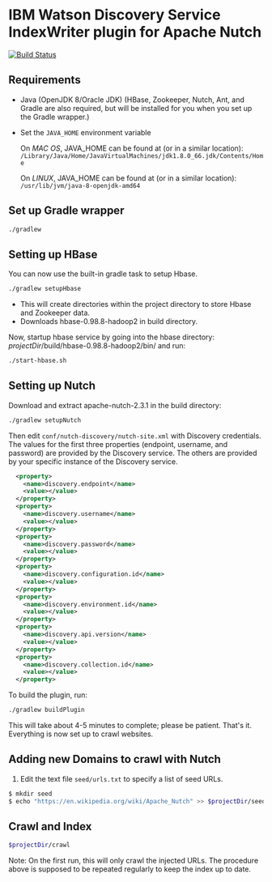 # IBM Watson Discovery Service IndexWriter plugin for Apache Nutch

[![Build Status](https://travis.ibm.com/watson-crawler/nutch-indexer-discovery.svg?token=xxVzTKgArtoDziLUGyrh&branch=master)](https://travis.ibm.com/watson-crawler/nutch-indexer-discovery/)

Requirements
------------

* Java (OpenJDK 8/Oracle JDK)
(HBase, Zookeeper, Nutch, Ant, and Gradle are also required, but will be installed for you when you set up the Gradle wrapper.)

* Set the `JAVA_HOME` environment variable 

  On *MAC OS*, JAVA_HOME can be found at (or in a similar location): `/Library/Java/Home/JavaVirtualMachines/jdk1.8.0_66.jdk/Contents/Home`

  On *LINUX*, JAVA_HOME can be found at (or in a similar location): `/usr/lib/jvm/java-8-openjdk-amd64`

Set up Gradle wrapper
----------------
```bash
./gradlew
```

Setting up HBase
----------------

You can now use the built-in gradle task to setup Hbase.

```bash
./gradlew setupHbase
```

* This will create directories within the project directory to store Hbase and Zookeeper data.
* Downloads hbase-0.98.8-hadoop2 in build directory.

Now, startup hbase service by going into the hbase directory: _projectDir_/build/hbase-0.98.8-hadoop2/bin/
and run:

```bash
./start-hbase.sh
```

Setting up Nutch
----------------

Download and extract apache-nutch-2.3.1 in the build directory:

```bash
./gradlew setupNutch
```

Then edit `conf/nutch-discovery/nutch-site.xml` with Discovery credentials. The values for the first three properties (endpoint, username, and password) are provided by the Discovery service. The others are provided by your specific instance of the Discovery service.

```xml
  <property>
    <name>discovery.endpoint</name>
    <value></value>
  </property>
  <property>
    <name>discovery.username</name>
    <value></value>
  </property>
  <property>
    <name>discovery.password</name>
    <value></value>
  </property>
  <property>
    <name>discovery.configuration.id</name>
    <value></value>
  </property>
  <property>
    <name>discovery.environment.id</name>
    <value></value>
  </property>
  <property>
    <name>discovery.api.version</name>
    <value></value>
  </property>
  <property>
    <name>discovery.collection.id</name>
    <value></value>
  </property>
```

To build the plugin, run:

```bash
./gradlew buildPlugin
```

This will take about 4-5 minutes to complete; please be patient. 
That's it. Everything is now set up to crawl websites.

Adding new Domains to crawl with Nutch
--------------------------------------

1. Edit the text file `seed/urls.txt` to specify a list of seed URLs.

  ```bash
  $ mkdir seed
  $ echo "https://en.wikipedia.org/wiki/Apache_Nutch" >> $projectDir/seed/urls.txt
  ```

Crawl and Index
----------------

```bash
$projectDir/crawl
```

Note: On the first run, this will only crawl the injected URLs. The procedure above is supposed to be repeated regularly to keep the index up to date.

